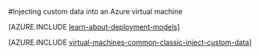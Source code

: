 <properties
	pageTitle="Injecting Custom Data into Virtual Machines | Microsoft Azure"
	description="This topic describes how to inject custom data into an Azure virtual machine when the instance is created and how to locate the custom data on either Windows or Linux."
	services="virtual-machines-linux"
	documentationCenter=""
	authors="squillace"
	manager="timlt"
	editor="tysonn"
	tags="azure-service-management" />

<tags
	ms.service="virtual-machines-linux"
	ms.workload="infrastructure-services"
	ms.tgt_pltfrm="vm-linux"
	ms.devlang="na"
	ms.topic="article"
	ms.date="04/18/2016"
	ms.author="rasquill"/>

#Injecting custom data into an Azure virtual machine

[AZURE.INCLUDE [learn-about-deployment-models](../../includes/learn-about-deployment-models-classic-include.md)]

[AZURE.INCLUDE [virtual-machines-common-classic-inject-custom-data](../../includes/virtual-machines-common-classic-inject-custom-data.md)]

